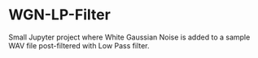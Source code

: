 # WGN-LP-Filter
Small Jupyter project where White Gaussian Noise is added to a sample WAV file post-filtered with Low Pass filter.
